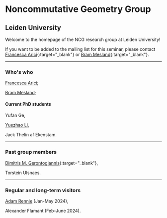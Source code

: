<head>
    <script src="https://cdn.mathjax.org/mathjax/latest/MathJax.js?config=TeX-AMS-MML_HTMLorMML" type="text/javascript"></script>
    <script type="text/x-mathjax-config">
        MathJax.Hub.Config({
            tex2jax: {
            skipTags: ['script', 'noscript', 'style', 'textarea', 'pre'],
            inlineMath: [['$','$']]
            }
        });
    </script>
</head>

# Noncommutative Geometry Group

##  Leiden University

Welcome to the homepage of the NCG research group at Leiden University!

If you want to be added to the mailing list for this seminar, please contact [Francesca Arici](https://pub.math.leidenuniv.nl/~aricif2/){:target="_blank"} or [Bram Mesland](https://pub.math.leidenuniv.nl/~meslandb2/){:target="_blank"}.

---
### Who's who

[Francesca Arici](https://pub.math.leidenuniv.nl/~aricif2/);

[Bram Mesland](https://pub.math.leidenuniv.nl/~meslandb2/);

#### Current PhD students

Yufan Ge,

[Yuezhao Li](https://liyuezhao.github.io),

Jack Thelin af Ekenstam.

---
### Past group members

[Dimitris M. Gerontogiannis](https://sites.google.com/view/dmgerontogiannis/home){:target="_blank"}, 

Torstein Ulsnaes.

---
### Regular and long-term visitors
[Adam Rennie](https://scholars.uow.edu.au/adam-rennie) (Jan-May 2024),

Alexander Flamant (Feb-June 2024).



